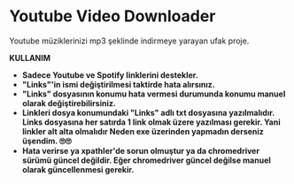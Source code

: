 # Youtube Video Downloader
Youtube müziklerinizi mp3 şeklinde indirmeye yarayan ufak proje.

**KULLANIM**
- **Sadece Youtube ve Spotify linklerini destekler.**
- **"Links"'in ismi değiştirilmesi taktirde hata alırsınız.**
- **"Links" dosyasının konumu hata vermesi durumunda konumu manuel olarak değiştirebilirsiniz.**
- **Linkleri dosya konumundaki "Links" adlı txt dosyasına yazılmalıdır. Links dosyasına her satırda 1 link olmak üzere yazılması gerekir. Yani linkler alt alta olmalıdır Neden exe üzerinden yapmadın derseniz üşendim. 🙄🙄**
- **Hata verirse ya xpathler'de sorun olmuştur ya da chromedriver sürümü güncel değildir. Eğer chromedriver güncel değilse manuel olarak güncellenmesi gerekir.**
